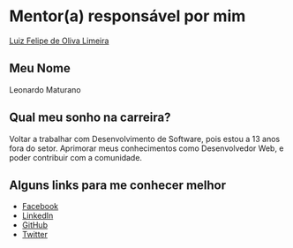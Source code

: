 # Mentor(a) responsável por mim

[Luiz Felipe de Oliva Limeira](../../mentors/profiles/luiz_felipe_limeira.md)

## Meu Nome

Leonardo Maturano

## Qual meu sonho na carreira?

Voltar a trabalhar com Desenvolvimento de Software, pois estou a 13 anos fora do setor.
Aprimorar meus conhecimentos como Desenvolvedor Web, e poder contribuir com a comunidade.


## Alguns links para me conhecer melhor

* [Facebook](https://www.facebook.com/leomaturano)
* [LinkedIn](https://www.linkedin.com/in/leonardomaturano)
* [GitHub](https://github.com/leomaturano)
* [Twitter](https://twitter.com/leomaturano)
